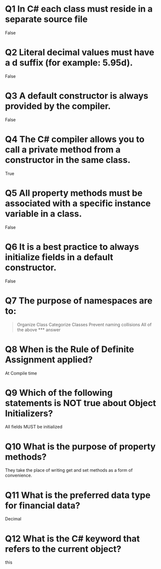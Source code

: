 # Q1 In C# each class must reside in a separate source file
False

# Q2 Literal decimal values must have a d suffix (for example: 5.95d).
False

# Q3 A default constructor is always provided by the compiler.
False

# Q4 The C# compiler allows you to call a private method from a constructor in the same class.
True

# Q5 All property methods must be associated with a specific instance variable in a class.
False

# Q6 It is a best practice to always initialize fields in a default constructor.
False

# Q7 The purpose of namespaces are to:
> Organize Class
> Categorize Classes
> Prevent naming collisions
> All of the above *** answer

# Q8 When is the Rule of Definite Assignment applied?
At Compile time

# Q9 Which of the following statements is NOT true about Object Initializers?
All fields MUST be initialized

# Q10 What is the purpose of property methods?
They take the place of writing get and set methods as a form of convenience.

# Q11 What is the preferred data type for financial data?
Decimal

# Q12 What is the C# keyword that refers to the current object?
this
